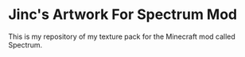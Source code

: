 # Jinc's Artwork For Spectrum Mod
 This is my repository of my texture pack for the Minecraft mod called Spectrum.
